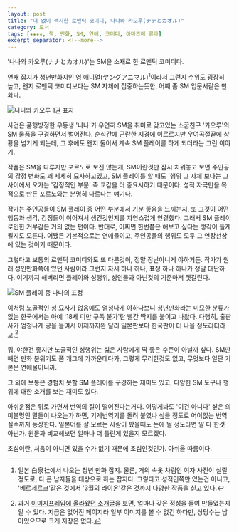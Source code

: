 ```yaml
---
layout: post
title: "더 없이 섹시한 로맨틱 코미디, 나나와 카오루(ナナとカオル)"
category: 도서
tags: [★★★★, 책, 만화, SM, 연애, 코미디, 아마즈메 류타]
excerpt_separator: <!--more-->
---
```


'나나와 카오루(ナナとカオル)'는 SM을 소재로 한 로맨틱 코미디다.
<!--more-->
연재 잡지가 청년만화지인 영 애니멀(ヤングアニマル)[^1]이라서 그런지 수위도 굉장히 높고,
왠지 로맨틱 코미디보다는 SM 자체에 집중하는듯한, 어째 좀 SM 입문서같은 만화다.

[^1]: 일본 白泉社에서 나오는 청년 만화 잡지. 물론, 거의 속옷 차림인 여자 사진이 실릴 정도로, 다 큰 남자들을 대상으로 하는 잡지다. 그렇다고 성적인쪽만 있는건 아니고, '베르세르크'같은 것에서 '3월의 라이온'같은 것까지 다양한 작품을 싣고 있다.

![나나와 카오루 1권 표지](https://lh5.googleusercontent.com/-gk9G4YCHm3s/VMoK7A6mN1I/AAAAAAAAOvc/aTUDJhZMwX0/s500/nana%2526kaoru_1.jpg "나나와 카오루는 삼각관계와 SM 입문서를 섞어놓은것 같은 야한 로맨틱 코미디다.")

사건은 품행방정한 우등생 '나나'가 우연히 SM을 취미로 갖고있는 소꿉친구 '카오루'의 SM 물품을 구경하면서 벌어진다. 순식간에 곤란한 지경에 이르르지만 우여곡절끝에 상황을 넘기게 되는데, 그 후에도 왠지 둘이서 계속 SM 플레이를 하게 되더라는 그런 이야기.

작품은 SM을 다루지만 포르노로 보진 않는게,
SM이란것만 잠시 치워놓고 보면 주인공의 감정 변화도 꽤 세세히 묘사하고있고,
SM 플레이를 할 때도 '행위 그 자체'보다는 그 사이에서 오가는 '감정적인 부분' 즉 교감을 더 중요시하기 때문이다.
성적 자극만을 목적으로 만든 포르노와는 분명히 다르다는 얘기다.

작가는 주인공들이 SM 플레이 중 어떤 부분에서 기분 좋음을 느끼는지, 또 그것이 어떤 행동과 생각, 감정들이 이어져서 생긴것인지를 자연스럽게 연결했다.
그래서 SM 플레이로인한 거부감은 거의 없는 편이다.
반대로, 어쩌면 한번쯤은 해보고 싶다는 생각이 들게 될지도 모른다.
어쨌든 기본적으로는 연애물이고, 주인공들의 행위도 모두 그 연장선상에 있는 것이기 때문이다.

그렇다고 보통의 로맨틱 코미디와도 또 다른것이, 정말 장난아니게 야하거든.
작가가 원래 성인만화쪽에 있던 사람이라 그런지 자세 하나 하나, 표정 하나 하나가 정말 대단하다.
여기까지 해버리면 플레이와 성행위, 성인물과 아닌것의 기준마저 헷갈린다.

![SM 플레이 중 나나의 표정](https://lh6.googleusercontent.com/-2ATV3xgPUKA/VMohggjd1kI/AAAAAAAAOv0/SatnA9btP0A/s300/nanatokaoru_02_166.jpg "표정 하나 하나가 정말 대단하다.")

이처럼 노골적인 성 묘사가 없음에도 엄청나게 야하다보니 청년만화라는 미묘한 분류가 없는 한국에서는 아예 '18세 미만 구독 불가'란 빨간 딱지를 붙이고 나왔다. 다행히, 출판사가 엄청나게 공을 들여서 이제까지완 달리 일본판보다 한국판이 더 나을 정도라더라고.[^2]

[^2]: 과거 [이미지프레임에 올라왔던 소개글](http://www.imageframe.kr/b/nana.html)을 보면, 얼마나 갖은 정성을 들여 만들었는지 알 수 있다. 지금은 없어진 페이지라 일부 이미지를 볼 수 없긴 하다만, 상당수는 남아있으므로 크게 지장은 없다.

뭐, 야한건 좋지만 노골적인 성행위는 싫은 사람에게 딱 좋은 수준이 아닐까 싶다.
SM만 빼면 만화 분위기도 쫌 개그에 가까운데다가, 그렇게 무리한것도 없고, 무엇보다 일단 기본은 연애물이니까.

그 외에 보통은 경험치 못할 SM 플레이를 구경하는 재미도 있고, 다양한 SM 도구나 행위에 대한 소개를 보는 재미도 있다.

아쉬운점은 뒤로 가면서 번역의 질이 떨어진다는거다.
어떻게봐도 '이건 아니다' 싶은 의미불명인 말들이 나오는가 하면,
기계번역기를 돌려 붙였나 싶을 정도로 어이없는 번역 실수까지 등장한다.
일본어를 잘 모르는 사람이 봤을때도 눈에 띌 정도라면 말 다 한것 아닌가.
원문과 비교해보면 얼마나 더 틀린게 있을지 모르겠다.

초심이란, 처음이 아니면 있을 수가 없기 때문에 초심인것인가.
아쉬울 따름이다.
